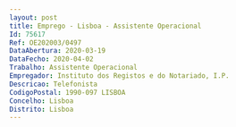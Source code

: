 ```yaml
--- 
layout: post
title: Emprego - Lisboa - Assistente Operacional
Id: 75617
Ref: OE202003/0497
DataAbertura: 2020-03-19
DataFecho: 2020-04-02
Trabalho: Assistente Operacional
Empregador: Instituto dos Registos e do Notariado, I.P.
Descricao: Telefonista
CodigoPostal: 1990-097 LISBOA
Concelho: Lisboa
Distrito: Lisboa
--- 
```

